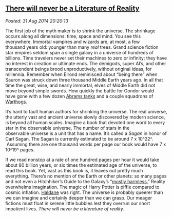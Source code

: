  
[There will never be a Literature of Reality](http://bakerjd99.wordpress.com/2014/08/31/there-will-never-be-a-literature-of-reality/)
-------------------------------------------------------------------------------------------------------------------------------------

*Posted: 31 Aug 2014 20:20:13*

The first job of the myth maker is to shrink the universe. The shrinkage
occurs along all dimensions: time, space and mind. You see this
everywhere. Immortal vampires and wizards are, at most, a few
thousand years old: younger than many *real* trees. Grand science
fiction star empires seldom span a single galaxy in a universe of
hundreds of billions. Time travelers never set their machines to zero or
infinity; they have no interest in creation or ultimate ends. The
demigods, super AI’s, and other transcendent beings
brood unproductively, without original ideas, for millennia. Remember
when Elrond reminisced about “being there” when Sauron was struck down
three thousand Middle Earth years ago. In all that time the great, wise,
and nearly immortal, elves of Middle Earth did not move beyond simple
swords. How quickly the battle for Gondor would have gone with a few
dozen [Abrams
tanks](http://www.marines.com/operating-forces/equipment/vehicles/m1a1-abrams-tank)
and a couple squadrons of
[Warthogs](http://en.wikipedia.org/wiki/Fairchild_Republic_A-10_Thunderbolt_II).

It’s hard to fault human authors for shrinking the universe. The real
universe, the utterly vast and ancient universe slowly discovered by
modern science, is beyond all human scales. Imagine a book that devoted
one word to every star in the observable universe. The number of stars
in the observable universe is a unit that has a name. It’s called a
*Sagan* in honor of Carl Sagan. The Sagan is currently estimated to be
around 7 x 10^22^.  Assuming there are one thousand words per page our
book would have 7 x 10^19^ pages.

If we read nonstop at a rate of one hundred pages per hour it would take
about 80 billion years, or six times the estimated age of the universe,
to read this book. Yet, vast as this book is, it leaves out pretty much
everything. There’s no mention of the Earth or other planets: so many
pages and not even a Hitchhiker’s Guide to the Galaxy’s “[mostly
harmless.](http://en.wikipedia.org/wiki/Mostly_Harmless)” Reality
overwhelms imagination. The magic of Harry Potter is piffle compared to
cosmic inflation.
[Haldane](http://en.wikiquote.org/wiki/J._B._S._Haldane) was right. The
universe is probably queerer than we can imagine and certainly deeper
than we can grasp. Our meager fictions must float in serene little
bubbles lest they overrun our short impatient lives. *There will never
be a literature of reality.*
